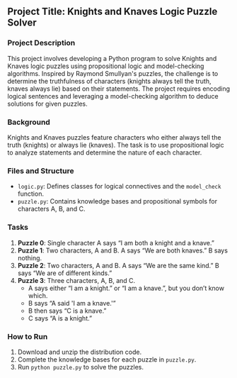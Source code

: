 ## Project Title: Knights and Knaves Logic Puzzle Solver

### Project Description

This project involves developing a Python program to solve Knights and Knaves logic puzzles using propositional logic and model-checking algorithms. Inspired by Raymond Smullyan's puzzles, the challenge is to determine the truthfulness of characters (knights always tell the truth, knaves always lie) based on their statements. The project requires encoding logical sentences and leveraging a model-checking algorithm to deduce solutions for given puzzles.

### Background

Knights and Knaves puzzles feature characters who either always tell the truth (knights) or always lie (knaves). The task is to use propositional logic to analyze statements and determine the nature of each character.

### Files and Structure

- `logic.py`: Defines classes for logical connectives and the `model_check` function.
- `puzzle.py`: Contains knowledge bases and propositional symbols for characters A, B, and C.

### Tasks

1. **Puzzle 0**: Single character A says “I am both a knight and a knave.”
2. **Puzzle 1**: Two characters, A and B. A says “We are both knaves.” B says nothing.
3. **Puzzle 2**: Two characters, A and B. A says “We are the same kind.” B says “We are of different kinds.”
4. **Puzzle 3**: Three characters, A, B, and C. 
   - A says either “I am a knight.” or “I am a knave.”, but you don’t know which.
   - B says “A said 'I am a knave.'”
   - B then says “C is a knave.”
   - C says “A is a knight.”

### How to Run

1. Download and unzip the distribution code.
2. Complete the knowledge bases for each puzzle in `puzzle.py`.
3. Run `python puzzle.py` to solve the puzzles.
